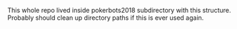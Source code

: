 This whole repo lived inside pokerbots2018 subdirectory with this structure. Probably should clean up directory paths if this is ever used again.
